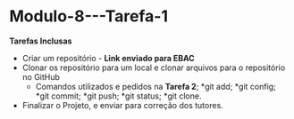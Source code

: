 # Modulo-8---Tarefa-1

**Tarefas Inclusas** 
* Criar um repositório - **Link enviado para EBAC**
* Clonar os repositório para um local e clonar arquivos para o repositório no GitHub
    * Comandos utilizados e pedidos na **Tarefa 2**;
        *git add;
        *git config;
        *git commit;
        *git push;
        *git status;
        *git clone.
* Finalizar o Projeto, e enviar para correção dos tutores.
